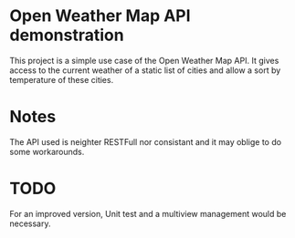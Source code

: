 # Open Weather Map API demonstration 

This project is a simple use case of the Open Weather Map API. It gives access to the current weather of a static list of cities and allow a sort by temperature of these cities.

# Notes

The API used is neighter RESTFull nor consistant and it may oblige to do some workarounds.

# TODO

For an improved version, Unit test and a multiview management would be necessary.